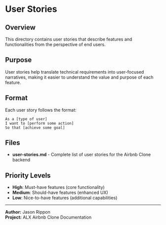 # User Stories

## Overview
This directory contains user stories that describe features and functionalities from the perspective of end users.

## Purpose
User stories help translate technical requirements into user-focused narratives, making it easier to understand the value and purpose of each feature.

## Format
Each user story follows the format:
```
As a [type of user]
I want to [perform some action]
So that [achieve some goal]
```

## Files
- **user-stories.md** - Complete list of user stories for the Airbnb Clone backend

## Priority Levels
- **High**: Must-have features (core functionality)
- **Medium**: Should-have features (enhanced UX)
- **Low**: Nice-to-have features (additional capabilities)

---

**Author:** Jason Rippon  
**Project:** ALX Airbnb Clone Documentation
